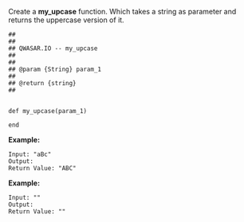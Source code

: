 Create a ****my_upcase**** function. Which takes a string as parameter and returns the uppercase version of it.

	##
	##
	## QWASAR.IO -- my_upcase
	##
	##
	## @param {String} param_1
	##
	## @return {string}
	##
	
	
	def my_upcase(param_1)

	end

****Example:****

	Input: "aBc"
	Output: 
	Return Value: "ABC"	

****Example:****

	Input: ""
	Output: 
	Return Value: ""
